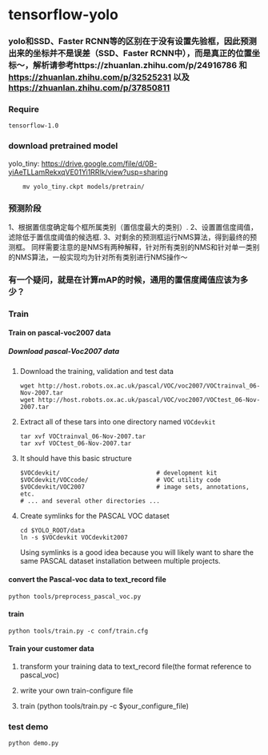 # tensorflow-yolo

### yolo和SSD、Faster RCNN等的区别在于没有设置先验框，因此预测出来的坐标并不是误差（SSD、Faster RCNN中），而是真正的位置坐标～，解析请参考https://zhuanlan.zhihu.com/p/24916786 和 https://zhuanlan.zhihu.com/p/32525231 以及 https://zhuanlan.zhihu.com/p/37850811

### Require
	tensorflow-1.0
### download pretrained model

yolo_tiny: <a>https://drive.google.com/file/d/0B-yiAeTLLamRekxqVE01Yi1RRlk/view?usp=sharing</a>

```
	mv yolo_tiny.ckpt models/pretrain/ 
```
### 预测阶段
1、根据置信度确定每个框所属类别（置信度最大的类别）.
2、设置置信度阈值，滤除低于置信度阈值的候选框.
3、对剩余的预测框运行NMS算法，得到最终的预测框。
同样需要注意的是NMS有两种解释，针对所有类别的NMS和针对单一类别的NMS算法，一般实现均为针对所有类别进行NMS操作～

### 有一个疑问，就是在计算mAP的时候，通用的置信度阈值应该为多少？
### Train

#### Train on pascal-voc2007 data 

##### Download pascal-Voc2007 data

1. Download the training, validation and test data

	```
	wget http://host.robots.ox.ac.uk/pascal/VOC/voc2007/VOCtrainval_06-Nov-2007.tar
	wget http://host.robots.ox.ac.uk/pascal/VOC/voc2007/VOCtest_06-Nov-2007.tar
	```

2. Extract all of these tars into one directory named `VOCdevkit`

	```
	tar xvf VOCtrainval_06-Nov-2007.tar
	tar xvf VOCtest_06-Nov-2007.tar
	```

3. It should have this basic structure

	```
  	$VOCdevkit/                           # development kit
  	$VOCdevkit/VOCcode/                   # VOC utility code
  	$VOCdevkit/VOC2007                    # image sets, annotations, etc.
  	# ... and several other directories ...
  	```

4. Create symlinks for the PASCAL VOC dataset

	```
    cd $YOLO_ROOT/data
    ln -s $VOCdevkit VOCdevkit2007
    ```
    Using symlinks is a good idea because you will likely want to share the same PASCAL dataset installation between multiple projects.

#### convert the Pascal-voc data to text_record file

```
python tools/preprocess_pascal_voc.py
```
#### train
```
python tools/train.py -c conf/train.cfg
```
#### Train your customer data

1. transform your training data to text_record file(the format reference to pascal_voc)

2. write your own train-configure file

3. train (python tools/train.py -c $your_configure_file)

### test demo

```
python demo.py
```


